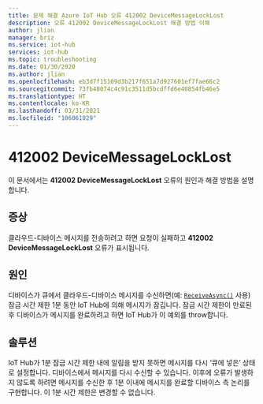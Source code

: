 ```yaml
---
title: 문제 해결 Azure IoT Hub 오류 412002 DeviceMessageLockLost
description: 오류 412002 DeviceMessageLockLost 해결 방법 이해
author: jlian
manager: briz
ms.service: iot-hub
services: iot-hub
ms.topic: troubleshooting
ms.date: 01/30/2020
ms.author: jlian
ms.openlocfilehash: eb3d7f15109d3b217f651a7d927601ef7fae66c2
ms.sourcegitcommit: 73fb48074c4c91c3511d5bcdffd6e40854fb46e5
ms.translationtype: HT
ms.contentlocale: ko-KR
ms.lasthandoff: 03/31/2021
ms.locfileid: "106061029"
---
```

# <a name="412002-devicemessagelocklost"></a>412002 DeviceMessageLockLost

이 문서에서는 **412002 DeviceMessageLockLost** 오류의 원인과 해결 방법을 설명합니다.

## <a name="symptoms"></a>증상

클라우드-디바이스 메시지를 전송하려고 하면 요청이 실패하고 **412002 DeviceMessageLockLost** 오류가 표시됩니다.

## <a name="cause"></a>원인

디바이스가 큐에서 클라우드-디바이스 메시지를 수신하면(예: [`ReceiveAsync()`](/dotnet/api/microsoft.azure.devices.client.deviceclient.receiveasync) 사용) 잠금 시간 제한 1분 동안 IoT Hub에 의해 메시지가 잠깁니다. 잠금 시간 제한이 만료된 후 디바이스가 메시지를 완료하려고 하면 IoT Hub가 이 예외를 throw합니다.

## <a name="solution"></a>솔루션

IoT Hub가 1분 잠금 시간 제한 내에 알림을 받지 못하면 메시지를 다시 ‘큐에 넣은’ 상태로 설정합니다. 디바이스에서 메시지를 다시 수신할 수 있습니다. 이후에 오류가 발생하지 않도록 하려면 메시지를 수신한 후 1분 이내에 메시지를 완료할 디바이스 측 논리를 구현합니다. 이 1분 시간 제한은 변경할 수 없습니다.